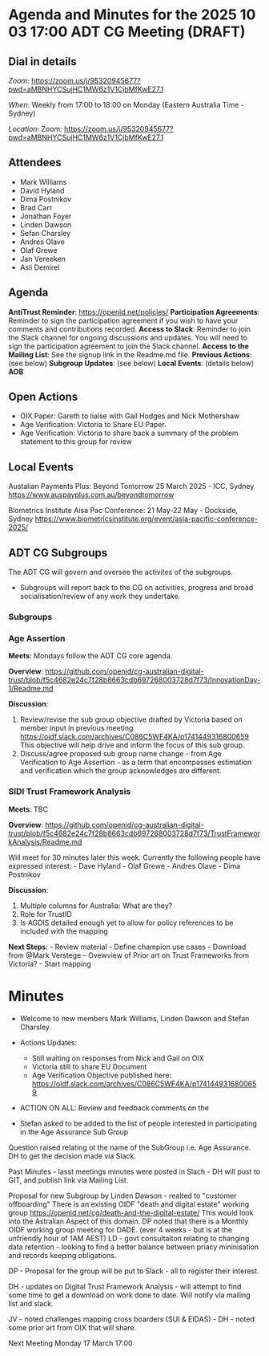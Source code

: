 # Agenda and Minutes for the 2025 10 03 17:00 ADT CG Meeting (DRAFT)

## Dial in details

*Zoom*: https://zoom.us/j/95320945677?pwd=aMBNHYCSujHC1MW6z1V1CjbMfKwE27.1

*When*: Weekly from 17:00 to 18:00 on Monday (Eastern Australia Time - Sydney)

*Location*: Zoom: https://zoom.us/j/95320945677?pwd=aMBNHYCSujHC1MW6z1V1CjbMfKwE27.1

## Attendees

- Mark Williams
- David Hyland
- Dima Postnikov
- Brad Carr
- Jonathan Foyer
- Linden Dawson
- Sefan Charsley
- Andres Olave
- Olaf Grewe
- Jan Vereeken
- Asli Demirel


## Agenda

**AntiTrust Reminder**: https://openid.net/policies/
**Participation Agreements**: Reminder to sign the participation agreement if you wish to have your comments and contributions recorded.
**Access to Slack**: Reminder to join the Slack channel for ongoing discussions and updates. You will need to sign the participation agreement to join the Slack channel.
**Access to the Mailing List**: See the signup link in the Readme.md file.
**Previous Actions**: (see below)
**Subgroup Updates**: (see below)
**Local Events**: (details below)
**AOB**

## Open Actions

- OIX Paper: Gareth to liaise with Gail Hodges and Nick Mothershaw 
- Age Verification: Victoria to Share EU Paper. 
- Age Verification: Victoria to share back a summary of the problem statement to this group for review  

## Local Events

Austalian Payments Plus: Beyond Tomorrow 25 March 2025 - ICC, Sydney https://www.auspayplus.com.au/beyondtomorrow

Biometrics Institute Aisa Pac Conference: 21 May-22 May - Dockside, Sydney
https://www.biometricsinstitute.org/event/asia-pacific-conference-2025/


## ADT CG Subgroups

The ADT CG will govern and oversee the activites of the subgroups. 
- Subgroups will report back to the CG on activities, progress and broad socialisation/review of any work they undertake. 


### Subgroups
### Age Assertion

**Meets**: Mondays follow the ADT CG core agenda.

**Overview**: https://github.com/openid/cg-australian-digital-trust/blob/f5c4682e24c7f28b8663cdb697268003728d7f73/InnovationDay-1/Readme.md

**Discussion**: 
1. Review/revise the sub group objective drafted by Victoria based on member input in previous meeting.
https://oidf.slack.com/archives/C086C5WF4KA/p1741449316800659
This objective will help drive and inform the focus of this sub group.
2. Discuss/agree proposed sub group name change - from Age Verification to Age Assertion - as a term that encompasses estimation and verification which the group acknowledges are different.

### SIDI Trust Framework Analysis

**Meets**: TBC

**Overview**: https://github.com/openid/cg-australian-digital-trust/blob/f5c4682e24c7f28b8663cdb697268003728d7f73/TrustFrameworkAnalysis/Readme.md

Will meet for 30 minutes later this week. 
Currently the following people have expressed interest: 
     - Dave Hyland
     - Olaf Grewe
     - Andres Olave
     - Dima Postnikov
    
**Discussion**:

1. Multiple columns for Australia: What are they?
2. Role for TrustID
3. Is AGDIS detailed enough yet to allow for policy references to be included with the mapping
     
**Next Steps**: 
    - Review material
    - Define champion use cases
    - Download from @Mark Verstege
    - Ovewview of Prior art on Trust Frameworks from Victoria?
    - Start mapping

# Minutes
- Welcome to new members Mark Williams, Linden Dawson and Stefan Charsley. 
- Actions Updates: 
    - Still waiting on responses from Nick and Gail on OIX 
    - Victoria still to share EU Document
    - Age Verification Objective published here: https://oidf.slack.com/archives/C086C5WF4KA/p1741449316800659 
- ACTION ON ALL: Review and feedback comments on the 
 
 - Stefan asked to be added to the list of people interested in participating in the Age Assurance Sub Group

Question raised relating ot the name of the SubGroup i.e. Age Assurance. DH to get the decision made via Slack. 

Past Minutes - lasst meetings minutes were posted in Slach - DH will pust to GIT, and publish link via Mailing List. 

Proposal for new Subgroup by Linden Dawson - realted to "customer offboarding"
There is an existing OIDF "death and digital estate" working group https://openid.net/cg/death-and-the-digital-estate/ This would look into the Astralian Aspect of this domain. 
DP noted that there is a Monthly OIDF working group meeting for DADE. (ever 4 weeks - but is at the unfriendly hour of 1AM AEST)
LD - govt consultaiton relating to changing data retention - looking to find a better balance between priacy mininisation and records keeping obligations. 

DP - Proposal for the group will be put to Slack - all to register their interest. 

DH - updates on Digital Trust Framework Analysis - will attempt to find some time to get a download on work done to date. Will notify via mailing list and slack. 

JV - noted challenges mapping cross boarders (SUI & EIDAS) - DH - noted some prior art from OIX that will share. 

Next Meeting Monday 17 March 17:00
